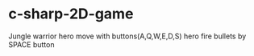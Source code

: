 # c-sharp-2D-game
Jungle warrior
hero move with buttons(A,Q,W,E,D,S)
hero fire bullets by SPACE button
